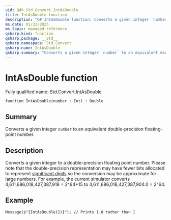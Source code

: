 ```yaml
---
uid: Qdk.Std.Convert.IntAsDouble
title: IntAsDouble function
description: "Q# IntAsDouble function: Converts a given integer `number` to an equivalent double-precision floating-point number."
ms.date: 01/22/2025
ms.topic: managed-reference
qsharp.kind: function
qsharp.package: __Std__
qsharp.namespace: Std.Convert
qsharp.name: IntAsDouble
qsharp.summary: "Converts a given integer `number` to an equivalent double-precision floating-point number."
---
```


# IntAsDouble function

Fully qualified name: Std.Convert.IntAsDouble

```qsharp
function IntAsDouble(number : Int) : Double
```

## Summary
Converts a given integer `number` to an equivalent
double-precision floating-point number.

## Description
Converts a given integer to a double-precision floating point number.
Please note that the double-precision representation may have fewer
bits allocated to represent [significant digits](https://en.wikipedia.org/wiki/Significand)
so the conversion may be approximate for large numbers. For example,
the current simulator converts 4,611,686,018,427,387,919 = 2^64+15
to 4,611,686,018,427,387,904.0 = 2^64.

## Example
```qsharp
Message($"{IntAsDouble(1)}"); // Prints 1.0 rather than 1
```
